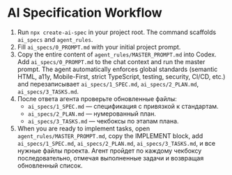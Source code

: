 # AI Specification Workflow

1. Run `npx create-ai-spec` in your project root. The command scaffolds `ai_specs` and `agent_rules`.
2. Fill `ai_specs/0_PROMPT.md` with your initial project prompt.
3. Copy the entire content of `agent_rules/MASTER_PROMPT.md` into Codex. Add `ai_specs/0_PROMPT.md` to the chat context and run the master prompt. The agent automatically enforces global standards (semantic HTML, a11y, Mobile-First, strict TypeScript, testing, security, CI/CD, etc.) and перезаписывает `ai_specs/1_SPEC.md`, `ai_specs/2_PLAN.md`, `ai_specs/3_TASKS.md`.
4. После ответа агента проверьте обновленные файлы:
   - `ai_specs/1_SPEC.md` — спецификация с привязкой к стандартам.
   - `ai_specs/2_PLAN.md` — нумерованный план.
   - `ai_specs/3_TASKS.md` — чекбоксы по этапам плана.
5. When you are ready to implement tasks, open `agent_rules/MASTER_PROMPT.md`, copy the IMPLEMENT block, add `ai_specs/1_SPEC.md`, `ai_specs/2_PLAN.md`, `ai_specs/3_TASKS.md`, и все нужные файлы проекта. Агент пройдет по каждому чекбоксу последовательно, отмечая выполненные задачи и возвращая обновленный список.
